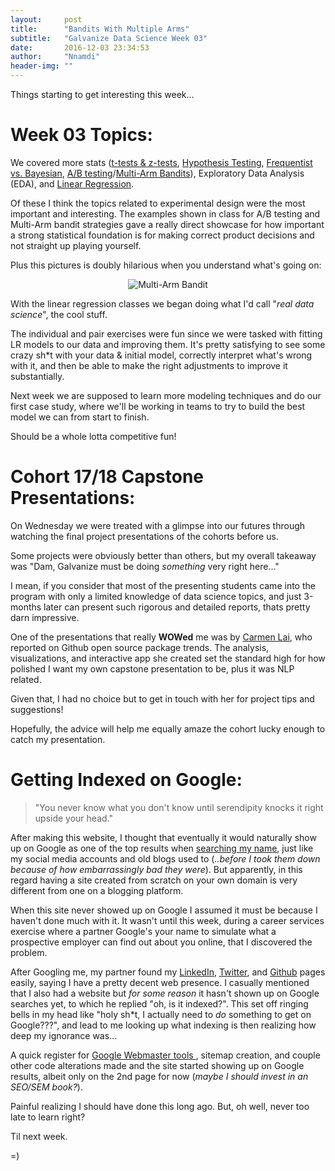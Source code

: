 ```yaml
---
layout:     post
title:      "Bandits With Multiple Arms"
subtitle:   "Galvanize Data Science Week 03"
date:       2016-12-03 23:34:53
author:     "Nnamdi"
header-img: ""
---
```


Things starting to get interesting this week...

# Week 03 Topics:
We covered more stats ([t-tests & z-tests](https://www.youtube.com/watch?v=5ABpqVSx33I), [Hypothesis Testing](https://www.youtube.com/watch?v=-FtlH4svqx4), [Frequentist vs. Bayesian](https://www.quora.com/What-is-the-difference-between-Bayesian-and-frequentist-statisticians), [A/B testing](http://conversionxl.com/ab-testing-statistics/)/[Multi-Arm Bandits](https://en.wikipedia.org/wiki/Multi-armed_bandit)), Exploratory Data Analysis (EDA), and [Linear Regression](https://en.wikipedia.org/wiki/Linear_regression).

Of these I think the topics related to experimental design were the most important and interesting. The examples shown in class for A/B testing and Multi-Arm bandit strategies gave a really direct showcase for how important a strong statistical foundation is for making correct product decisions and not straight up playing yourself.

Plus this pictures is doubly hilarious when you understand what's going on:
<p align="center">
<img src="http://conversionxl.com/wp-content/uploads/2015/09/multiarmedbandit.jpg" alt="Multi-Arm Bandit">
</p>

With the linear regression classes we began doing what I'd call "_real data science_", the cool stuff.

The individual and pair exercises were fun since we were tasked with fitting LR models to our data and improving them. It's pretty satisfying to see some crazy sh*t with your data & initial model, correctly interpret what's wrong with it, and then be able to make the right adjustments to improve it substantially.

Next week we are supposed to learn more modeling techniques and do our first case study, where we'll be working in teams to try to build the best model we can from start to finish.

Should be a whole lotta competitive fun!

# Cohort 17/18 Capstone Presentations:
On Wednesday we were treated with a glimpse into our futures through watching the final project presentations of the cohorts before us.

Some projects were obviously better than others, but my overall takeaway was "Dam, Galvanize must be doing _something_ very right here..."

I mean, if you consider that most of the presenting students came into the program with only a limited knowledge of data science topics, and just 3-months later can present such rigorous and detailed reports, thats pretty darn impressive.

One of the presentations that really **WOWed** me was by [Carmen Lai](http://www.carmenlai.com), who reported on Github open source package trends. The analysis, visualizations, and interactive app she created set the standard high for how polished I want my own capstone presentation to be, plus it was NLP related.

Given that, I had no choice but to get in touch with her for project tips and suggestions! 

Hopefully, the advice will help me equally amaze the cohort lucky enough to catch my presentation.

# Getting Indexed on Google:
> "You never know what you don't know until serendipity knocks it right upside your head."

After making this website, I thought that eventually it would naturally show up on Google as one of the top results when [searching my name](https://www.google.com/search?q=nnamdi+offor), just like my social media accounts and old blogs used to (_..before I took them down because of how embarrassingly bad they were_). But apparently, in this regard having a site created from scratch on your own domain is very different from one on a blogging platform.

When this site never showed up on Google I assumed it must be because I haven't done much with it. It wasn't until this week, during a career services exercise where a partner Google's your name to simulate what a prospective employer can find out about you online, that I discovered the problem.
 
After Googling me, my partner found my [LinkedIn](https://linkedin.com/in/nnamdioffor), [Twitter](https://twitter.com/NnamdiJr), and [Github](https://github.com/NnamdiJr) pages easily, saying I have a pretty decent web presence. I casually mentioned that I also had a website but _for some reason_ it hasn't shown up on Google searches yet, to which he replied "oh, is it indexed?". This set off ringing bells in my head like "holy sh*t, I actually need to _do_ something to get on Google???", and lead to me looking up what indexing is then realizing how deep my ignorance was...

A quick register for [Google Webmaster tools ](https://www.google.com/intl/en/webmasters/), sitemap creation, and couple other code alterations made and the site started showing up on Google results, albeit only on the 2nd page for now (_maybe I should invest in an SEO/SEM book?_).

Painful realizing I should have done this long ago. But, oh well, never too late to learn right?

Til next week.

=)
